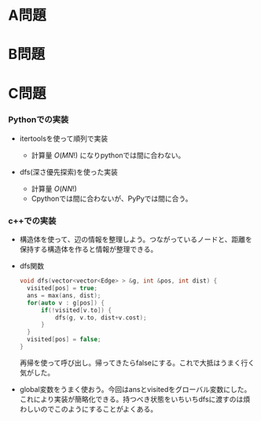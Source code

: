 # A問題

# B問題

# C問題
### Pythonでの実装
- itertoolsを使って順列で実装
  - 計算量 $O(MN!)$ になりpythonでは間に合わない。

- dfs(深さ優先探索)を使った実装
  - 計算量 $O(NN!)$
  - Cpythonでは間に合わないが、PyPyでは間に合う。

### c++での実装
- 構造体を使って、辺の情報を整理しよう。つながっているノードと、距離を保持する構造体を作ると情報が整理できる。

- dfs関数
  ```c++
  void dfs(vector<vector<Edge> > &g, int &pos, int dist) {
    visited[pos] = true;
    ans = max(ans, dist);
    for(auto v : g[pos]) {
        if(!visited[v.to]) {
            dfs(g, v.to, dist+v.cost);
        }
    }
    visited[pos] = false;
  }
  ```
  再帰を使って呼び出し。帰ってきたらfalseにする。これで大抵はうまく行く気がした。

- global変数をうまく使おう。今回はansとvisitedをグローバル変数にした。これにより実装が簡略化できる。持つべき状態をいちいちdfsに渡すのは煩わしいのでこのようにすることがよくある。